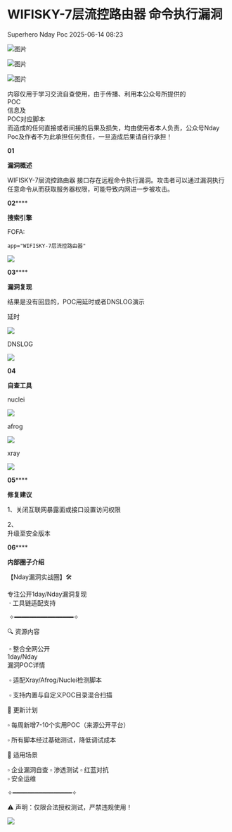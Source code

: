 #  WIFISKY-7层流控路由器 命令执行漏洞  
Superhero  Nday Poc   2025-06-14 08:23  
  
![图片](https://mmbiz.qpic.cn/mmbiz_png/Melo944GVOJECe5vg2C5YWgpyo1D5bCkYN4sZibCVo6EFo0N9b7Kib4I4N6j6Y10tynLOdgov9ibUmaNwW5yeoCbQ/640?wx_fmt=other&from=appmsg&wxfrom=5&wx_lazy=1&wx_co=1&tp=webp "")  
  
![图片](https://mmbiz.qpic.cn/mmbiz_png/Melo944GVOJECe5vg2C5YWgpyo1D5bCkhic5lbbPcpxTLtLccZ04WhwDotW7g2b3zBgZeS5uvFH4dxf0tj0Rutw/640?wx_fmt=other&from=appmsg&wxfrom=5&wx_lazy=1&wx_co=1&tp=webp "")  
  
![图片](https://mmbiz.qpic.cn/mmbiz_png/Melo944GVOJECe5vg2C5YWgpyo1D5bCk524CiapZejYicic1Hf8LPt8qR893A3IP38J3NMmskDZjyqNkShewpibEfA/640?wx_fmt=other&from=appmsg&wxfrom=5&wx_lazy=1&wx_co=1&tp=webp "")  
  
内容仅用于学习交流自查使用，由于传播、利用本公众号所提供的  
POC  
信息及  
POC对应脚本  
而造成的任何直接或者间接的后果及损失，均由使用者本人负责，公众号Nday Poc及作者不为此承担任何责任，一旦造成后果请自行承担！  
  
  
**01**  
  
**漏洞概述**  
  
  
WIFISKY-7层流控路由器 接口存在远程命令执行漏洞。攻击者可以通过漏洞执行任意命令从而获取服务器权限，可能导致内网进一步被攻击。  
  
**02******  
  
**搜索引擎**  
  
  
FOFA:  
```
app="WIFISKY-7层流控路由器"
```  
  
![](https://mmbiz.qpic.cn/sz_mmbiz_png/wnJTy44dqwKRgqZ5diaxINfVmLTFz9GmclIWiaR6xMkb9KMYh0QyZXn9RzhhuPFr37WiaQpWgp14dZZn3aic8Fl1dQ/640?wx_fmt=png&from=appmsg "")  
  
  
**03******  
  
**漏洞复现**  
  
结果是没有回显的，POC用延时或者DNSLOG演示  
  
延时  
  
![](https://mmbiz.qpic.cn/sz_mmbiz_png/wnJTy44dqwKRgqZ5diaxINfVmLTFz9GmceSk8JGLHX5sRkRvyxtoAEHjKpZz0Kd7GuLYC38Q1hVzWbSTYDxmVFg/640?wx_fmt=png&from=appmsg "")  
  
DNSLOG  
  
![](https://mmbiz.qpic.cn/sz_mmbiz_png/wnJTy44dqwKRgqZ5diaxINfVmLTFz9Gmc4YaFBShYteMoic3kkwshhNQEbFpib6ETMjm5Lu5wIuiavN3iccPSl9ArPQ/640?wx_fmt=png&from=appmsg "")  
  
  
**04**  
  
**自查工具**  
  
  
nuclei  
  
![](https://mmbiz.qpic.cn/sz_mmbiz_png/wnJTy44dqwKRgqZ5diaxINfVmLTFz9GmcYGLhukE75zicHZhgJXNic8WMPqOibruA9a7aEhjdYiaOoyqPzkZvvwGIyA/640?wx_fmt=png&from=appmsg "")  
  
afrog  
  
![](https://mmbiz.qpic.cn/sz_mmbiz_png/wnJTy44dqwKRgqZ5diaxINfVmLTFz9GmcqQO4Rq9pLz17zoiapeJtDyTtrbBricNKBdtyrnicdNj2eDhSUJqjMQ2jA/640?wx_fmt=png&from=appmsg "")  
  
xray  
  
![](https://mmbiz.qpic.cn/sz_mmbiz_png/wnJTy44dqwKRgqZ5diaxINfVmLTFz9Gmcf4DH7qIKxNsj5KxJqzT0zV90qBnSZUFTlVX0avXYqT2TtrukVicGic8A/640?wx_fmt=png&from=appmsg "")  
  
  
**05******  
  
**修复建议**  
  
  
1、关闭互联网暴露面或接口设置访问权限  
  
2、  
升级至安全版本  
  
  
**06******  
  
**内部圈子介绍**  
  
  
【Nday漏洞实战圈】🛠️   
  
专注公开1day/Nday漏洞复现  
 · 工具链适配支持  
  
 ✧━━━━━━━━━━━━━━━━✧   
  
🔍 资源内容  
  
 ▫️ 整合全网公开  
1day/Nday  
漏洞POC详情  
  
 ▫️ 适配Xray/Afrog/Nuclei检测脚本  
  
 ▫️ 支持内置与自定义POC目录混合扫描   
  
🔄 更新计划   
  
▫️ 每周新增7-10个实用POC（来源公开平台）   
  
▫️ 所有脚本经过基础测试，降低调试成本   
  
🎯 适用场景   
  
▫️ 企业漏洞自查 ▫️ 渗透测试 ▫️ 红蓝对抗   
▫️ 安全运维  
  
✧━━━━━━━━━━━━━━━━✧   
  
⚠️ 声明：仅限合法授权测试，严禁违规使用！  
  
![](https://mmbiz.qpic.cn/sz_mmbiz_png/wnJTy44dqwKRgqZ5diaxINfVmLTFz9GmcbSCKHUEqPmasjTqox3MHOksSKugTCTu1kvfv4P5NhoKVuWjvPNZDKg/640?wx_fmt=png&from=appmsg "")  
  
  
